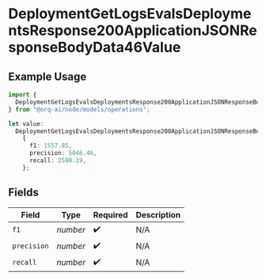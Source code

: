 # DeploymentGetLogsEvalsDeploymentsResponse200ApplicationJSONResponseBodyData46Value

## Example Usage

```typescript
import {
  DeploymentGetLogsEvalsDeploymentsResponse200ApplicationJSONResponseBodyData46Value,
} from "@orq-ai/node/models/operations";

let value:
  DeploymentGetLogsEvalsDeploymentsResponse200ApplicationJSONResponseBodyData46Value =
    {
      f1: 1557.85,
      precision: 5046.46,
      recall: 2590.19,
    };
```

## Fields

| Field              | Type               | Required           | Description        |
| ------------------ | ------------------ | ------------------ | ------------------ |
| `f1`               | *number*           | :heavy_check_mark: | N/A                |
| `precision`        | *number*           | :heavy_check_mark: | N/A                |
| `recall`           | *number*           | :heavy_check_mark: | N/A                |